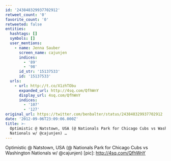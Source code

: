 ```yaml
---
id: '243848329937702912'
retweet_count: '0'
favorite_count: '0'
retweeted: false
entities:
  hashtags: []
  symbols: []
  user_mentions:
    - name: Jenna Sauber
      screen_name: cajunjen
      indices:
        - '89'
        - '98'
      id_str: '15137533'
      id: '15137533'
  urls:
    - url: http://t.co/X1zhTObu
      expanded_url: http://4sq.com/QfhWnY
      display_url: 4sq.com/QfhWnY
      indices:
        - '107'
        - '127'
original_url: https://twitter.com/benbalter/status/243848329937702912
date: '2012-09-06T23:09:06.000Z'
title: >-
  Optimistic @ Natstown, USA (@ Nationals Park for Chicago Cubs vs Washington
  Nationals w/ @cajunjen) …
---
```


Optimistic @ Natstown, USA (@ Nationals Park for Chicago Cubs vs Washington Nationals w/ @cajunjen) [pic]: http://4sq.com/QfhWnY